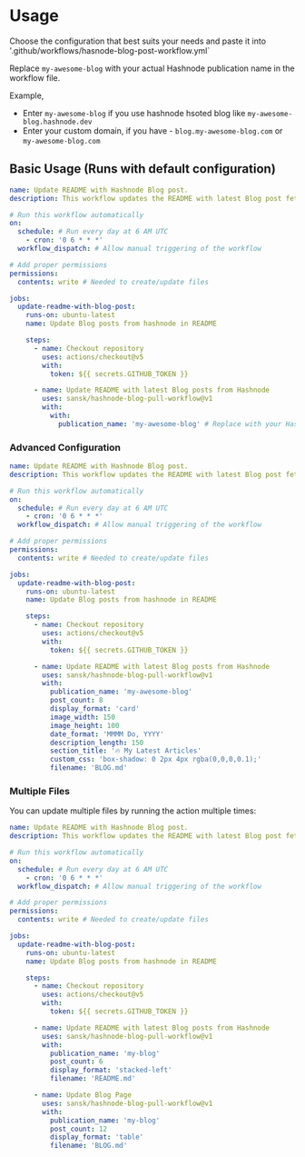 # Usage

Choose the configuration that best suits your needs and paste it into '.github/workflows/hasnode-blog-post-workflow.yml`

Replace `my-awesome-blog` with your actual Hashnode publication name in the workflow file.

Example,

- Enter `my-awesome-blog` if you use hashnode hsoted blog like `my-awesome-blog.hashnode.dev`
- Enter your custom domain, if you have - `blog.my-awesome-blog.com` or `my-awesome-blog.com`

## Basic Usage (Runs with default configuration)

```yaml
name: Update README with Hashnode Blog post.
description: This workflow updates the README with latest Blog post fetched from hashnode.

# Run this workflow automatically
on:
  schedule: # Run every day at 6 AM UTC
    - cron: '0 6 * * *'
  workflow_dispatch: # Allow manual triggering of the workflow

# Add proper permissions
permissions:
  contents: write # Needed to create/update files

jobs:
  update-readme-with-blog-post:
    runs-on: ubuntu-latest
    name: Update Blog posts from hashnode in README

    steps:
      - name: Checkout repository
        uses: actions/checkout@v5
        with:
          token: ${{ secrets.GITHUB_TOKEN }}

      - name: Update README with latest Blog posts from Hashnode
        uses: sansk/hashnode-blog-pull-workflow@v1
        with:
          with:
            publication_name: 'my-awesome-blog' # Replace with your Hashnode publication name
```

### Advanced Configuration

```yaml
name: Update README with Hashnode Blog post.
description: This workflow updates the README with latest Blog post fetched from hashnode.

# Run this workflow automatically
on:
  schedule: # Run every day at 6 AM UTC
    - cron: '0 6 * * *'
  workflow_dispatch: # Allow manual triggering of the workflow

# Add proper permissions
permissions:
  contents: write # Needed to create/update files

jobs:
  update-readme-with-blog-post:
    runs-on: ubuntu-latest
    name: Update Blog posts from hashnode in README

    steps:
      - name: Checkout repository
        uses: actions/checkout@v5
        with:
          token: ${{ secrets.GITHUB_TOKEN }}

      - name: Update README with latest Blog posts from Hashnode
        uses: sansk/hashnode-blog-pull-workflow@v1
        with:
          publication_name: 'my-awesome-blog'
          post_count: 8
          display_format: 'card'
          image_width: 150
          image_height: 100
          date_format: 'MMMM Do, YYYY'
          description_length: 150
          section_title: '🔥 My Latest Articles'
          custom_css: 'box-shadow: 0 2px 4px rgba(0,0,0,0.1);'
          filename: 'BLOG.md'
```

### Multiple Files

You can update multiple files by running the action multiple times:

```yaml
name: Update README with Hashnode Blog post.
description: This workflow updates the README with latest Blog post fetched from hashnode.

# Run this workflow automatically
on:
  schedule: # Run every day at 6 AM UTC
    - cron: '0 6 * * *'
  workflow_dispatch: # Allow manual triggering of the workflow

# Add proper permissions
permissions:
  contents: write # Needed to create/update files

jobs:
  update-readme-with-blog-post:
    runs-on: ubuntu-latest
    name: Update Blog posts from hashnode in README

    steps:
      - name: Checkout repository
        uses: actions/checkout@v5
        with:
          token: ${{ secrets.GITHUB_TOKEN }}

      - name: Update README with latest Blog posts from Hashnode
        uses: sansk/hashnode-blog-pull-workflow@v1
        with:
          publication_name: 'my-blog'
          post_count: 6
          display_format: 'stacked-left'
          filename: 'README.md'

      - name: Update Blog Page
        uses: sansk/hashnode-blog-pull-workflow@v1
        with:
          publication_name: 'my-blog'
          post_count: 12
          display_format: 'table'
          filename: 'BLOG.md'
```
